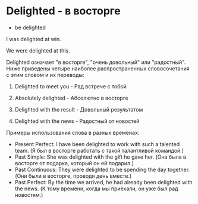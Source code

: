 # Delighted - в восторге




- be delighted

I was delighted at win.

We were delighted at this.

Delighted означает "в восторге", "очень довольный" или "радостный". Ниже приведены четыре наиболее распространенных словосочетания с этим словом и их переводы:

1. Delighted to meet you - Рад встрече с тобой

2. Absolutely delighted - Абсолютно в восторге

3. Delighted with the result - Довольный результатом

4. Delighted with the news - Радостный от новостей

Примеры использования слова в разных временах:

- Present Perfect: I have been delighted to work with such a talented team. (Я был в восторге работать с такой талантливой командой.)
- Past Simple: She was delighted with the gift he gave her. (Она была в восторге от подарка, который он ей подарил.)
- Past Continuous: They were delighted to be spending the day together. (Они были в восторге, проводя день вместе.)
- Past Perfect: By the time we arrived, he had already been delighted with the news. (К тому времени, когда мы приехали, он уже был рад новостям.)